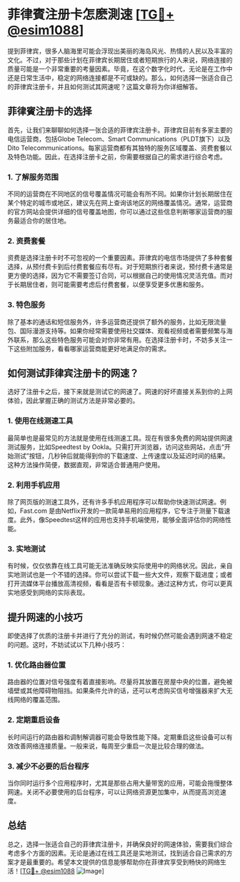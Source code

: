 # 菲律賓注册卡怎麽測速 [[TG💪+ @esim1088](https://t.me/s/esim1088)]

提到菲律宾，很多人脑海里可能会浮现出美丽的海岛风光、热情的人民以及丰富的文化。不过，对于那些计划在菲律宾长期居住或者短期旅行的人来说，网络连接的质量可能是一个非常重要的考量因素。毕竟，在这个数字化时代，无论是在工作中还是日常生活中，稳定的网络连接都是不可或缺的。那么，如何选择一张适合自己的菲律宾注册卡，并且如何测试其网速呢？这篇文章将为你详细解答。

## 菲律賓注册卡的选择

首先，让我们来聊聊如何选择一张合适的菲律宾注册卡。菲律宾目前有多家主要的电信运营商，包括Globe Telecom、Smart Communications（PLDT旗下）以及Dito Telecommunications。每家运营商都有其独特的服务区域覆盖、资费套餐以及特色功能。因此，在选择注册卡之前，你需要根据自己的需求进行综合考虑。

### 1. **了解服务范围**

不同的运营商在不同地区的信号覆盖情况可能会有所不同。如果你计划长期居住在某个特定的城市或地区，建议先在网上查询该地区的网络覆盖情况。通常，运营商的官方网站会提供详细的信号覆盖地图，你可以通过这些信息判断哪家运营商的服务最适合你的居住地。

### 2. **资费套餐**

资费是选择注册卡时不可忽视的一个重要因素。菲律宾的电信市场提供了多种套餐选择，从预付费卡到后付费套餐应有尽有。对于短期旅行者来说，预付费卡通常是更方便的选择，因为它不需要签订合同，可以根据自己的使用情况灵活充值。而对于长期居住者，则可能需要考虑后付费套餐，以便享受更多优惠和服务。

### 3. **特色服务**

除了基本的通话和短信服务外，许多运营商还提供了额外的服务，比如无限流量包、国际漫游支持等。如果你经常需要使用社交媒体、观看视频或者需要频繁与海外联系，那么这些特色服务可能会对你非常有用。在选择注册卡时，不妨多关注一下这些附加服务，看看哪家运营商能更好地满足你的需求。

## 如何测试菲律宾注册卡的网速？

选好了注册卡之后，接下来就是测试它的网速了。网速的好坏直接关系到你的上网体验，因此掌握正确的测试方法是非常必要的。

### 1. **使用在线测速工具**

最简单也是最常见的方法就是使用在线测速工具。现在有很多免费的网站提供网速测试服务，比如Speedtest by Ookla。只需打开浏览器，访问这些网站，点击“开始测试”按钮，几秒钟后就能得到你的下载速度、上传速度以及延迟时间的结果。这种方法操作简便，数据直观，非常适合普通用户使用。

### 2. **利用手机应用**

除了网页版的测速工具外，还有许多手机应用程序可以帮助你快速测试网速。例如，Fast.com 是由Netflix开发的一款简单易用的应用程序，它专注于测量下载速度。此外，像Speedtest这样的应用也支持手机端使用，能够全面评估你的网络性能。

### 3. **实地测试**

有时候，仅仅依靠在线工具可能无法准确反映实际使用中的网络状况。因此，亲自实地测试也是一个不错的选择。你可以尝试下载一些大文件，观察下载进度；或者打开流媒体平台播放高清视频，看看是否有卡顿现象。通过这种方式，你可以更真实地感受到网络的实际表现。

## 提升网速的小技巧

即使选择了优质的注册卡并进行了充分的测试，有时候仍然可能会遇到网速不稳定的问题。这时，不妨试试以下几种小技巧：

### 1. **优化路由器位置**

路由器的位置对信号强度有着直接影响。尽量将其放置在房屋中央的位置，避免被墙壁或其他障碍物阻挡。如果条件允许的话，还可以考虑购买信号增强器来扩大无线网络的覆盖范围。

### 2. **定期重启设备**

长时间运行的路由器和调制解调器可能会导致性能下降。定期重启这些设备可以有效改善网络连接质量。一般来说，每周至少重启一次是比较合理的做法。

### 3. **减少不必要的后台程序**

当你同时运行多个应用程序时，尤其是那些占用大量带宽的应用，可能会拖慢整体网速。关闭不必要使用的后台程序，可以让网络资源更加集中，从而提高浏览速度。

## 总结

总之，选择一张适合自己的菲律宾注册卡，并确保良好的网速体验，需要我们综合考虑多个方面的因素。无论是通过在线工具还是实地测试，找到适合自己需求的方案才是最重要的。希望本文提供的信息能够帮助你在菲律宾享受到畅快的网络生活！[[TG💪+ @esim1088](https://t.me/s/esim1088) ![Image](https://i.postimg.cc/4NQfJmqS/Snipaste-2025-05-13-00-14-12.png)]